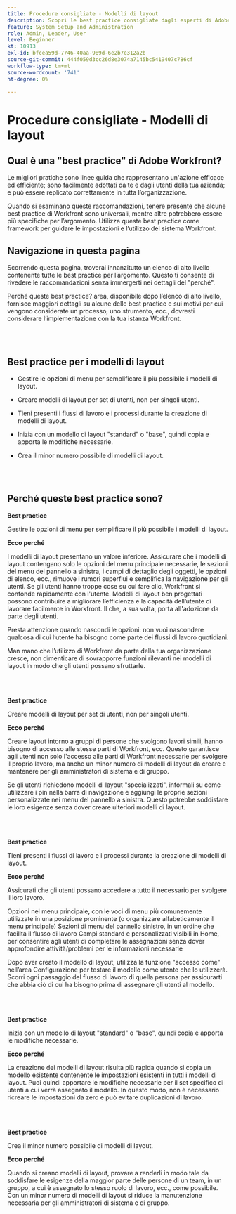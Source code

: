 ```yaml
---
title: Procedure consigliate - Modelli di layout
description: Scopri le best practice consigliate dagli esperti di Adobe Workfront sull’impostazione, la gestione e l’utilizzo dei modelli di layout di Workfront.
feature: System Setup and Administration
role: Admin, Leader, User
level: Beginner
kt: 10913
exl-id: bfcea59d-7746-40aa-989d-6e2b7e312a2b
source-git-commit: 444f059d3cc26d8e3074a7145bc5419407c786cf
workflow-type: tm+mt
source-wordcount: '741'
ht-degree: 0%

---
```


# Procedure consigliate - Modelli di layout

## Qual è una &quot;best practice&quot; di Adobe Workfront?

Le migliori pratiche sono linee guida che rappresentano un&#39;azione efficace ed efficiente; sono facilmente adottati da te e dagli utenti della tua azienda; e può essere replicato correttamente in tutta l’organizzazione.

Quando si esaminano queste raccomandazioni, tenere presente che alcune best practice di Workfront sono universali, mentre altre potrebbero essere più specifiche per l’argomento. Utilizza queste best practice come framework per guidare le impostazioni e l’utilizzo del sistema Workfront.

## Navigazione in questa pagina

Scorrendo questa pagina, troverai innanzitutto un elenco di alto livello contenente tutte le best practice per l’argomento. Questo ti consente di rivedere le raccomandazioni senza immergerti nei dettagli del &quot;perché&quot;.

Perché queste best practice? area, disponibile dopo l’elenco di alto livello, fornisce maggiori dettagli su alcune delle best practice e sui motivi per cui vengono considerate un processo, uno strumento, ecc., dovresti considerare l’implementazione con la tua istanza Workfront.

</br>
</br>

## Best practice per i modelli di layout

* Gestire le opzioni di menu per semplificare il più possibile i modelli di layout.

* Creare modelli di layout per set di utenti, non per singoli utenti.

* Tieni presenti i flussi di lavoro e i processi durante la creazione di modelli di layout.

* Inizia con un modello di layout &quot;standard&quot; o &quot;base&quot;, quindi copia e apporta le modifiche necessarie.

* Crea il minor numero possibile di modelli di layout.

</br>
</br>

## Perché queste best practice sono?

**Best practice**

Gestire le opzioni di menu per semplificare il più possibile i modelli di layout.

**Ecco perché**

I modelli di layout presentano un valore inferiore. Assicurare che i modelli di layout contengano solo le opzioni del menu principale necessarie, le sezioni del menu del pannello a sinistra, i campi di dettaglio degli oggetti, le opzioni di elenco, ecc., rimuove i rumori superflui e semplifica la navigazione per gli utenti. Se gli utenti hanno troppe cose su cui fare clic, Workfront si confonde rapidamente con l&#39;utente. Modelli di layout ben progettati possono contribuire a migliorare l’efficienza e la capacità dell’utente di lavorare facilmente in Workfront. Il che, a sua volta, porta all&#39;adozione da parte degli utenti.

Presta attenzione quando nascondi le opzioni: non vuoi nascondere qualcosa di cui l’utente ha bisogno come parte dei flussi di lavoro quotidiani.

Man mano che l’utilizzo di Workfront da parte della tua organizzazione cresce, non dimenticare di sovrapporre funzioni rilevanti nei modelli di layout in modo che gli utenti possano sfruttarle.

</br>
</br>

**Best practice**

Creare modelli di layout per set di utenti, non per singoli utenti.

**Ecco perché**

Creare layout intorno a gruppi di persone che svolgono lavori simili, hanno bisogno di accesso alle stesse parti di Workfront, ecc. Questo garantisce agli utenti non solo l&#39;accesso alle parti di Workfront necessarie per svolgere il proprio lavoro, ma anche un minor numero di modelli di layout da creare e mantenere per gli amministratori di sistema e di gruppo.

Se gli utenti richiedono modelli di layout &quot;specializzati&quot;, informali su come utilizzare i pin nella barra di navigazione e aggiungi le proprie sezioni personalizzate nei menu del pannello a sinistra. Questo potrebbe soddisfare le loro esigenze senza dover creare ulteriori modelli di layout.

</br>
</br>

**Best practice**

Tieni presenti i flussi di lavoro e i processi durante la creazione di modelli di layout.

**Ecco perché**

Assicurati che gli utenti possano accedere a tutto il necessario per svolgere il loro lavoro.

Opzioni nel menu principale, con le voci di menu più comunemente utilizzate in una posizione prominente (o organizzare alfabeticamente il menu principale) Sezioni di menu del pannello sinistro, in un ordine che facilita il flusso di lavoro Campi standard e personalizzati visibili in Home, per consentire agli utenti di completare le assegnazioni senza dover approfondire attività/problemi per le informazioni necessarie

Dopo aver creato il modello di layout, utilizza la funzione &quot;accesso come&quot; nell’area Configurazione per testare il modello come utente che lo utilizzerà. Scorri ogni passaggio del flusso di lavoro di quella persona per assicurarti che abbia ciò di cui ha bisogno prima di assegnare gli utenti al modello.

</br>
</br>

**Best practice**

Inizia con un modello di layout &quot;standard&quot; o &quot;base&quot;, quindi copia e apporta le modifiche necessarie.

**Ecco perché**

La creazione dei modelli di layout risulta più rapida quando si copia un modello esistente contenente le impostazioni esistenti in tutti i modelli di layout. Puoi quindi apportare le modifiche necessarie per il set specifico di utenti a cui verrà assegnato il modello. In questo modo, non è necessario ricreare le impostazioni da zero e può evitare duplicazioni di lavoro.

</br>
</br>


**Best practice**

Crea il minor numero possibile di modelli di layout.

**Ecco perché**

Quando si creano modelli di layout, provare a renderli in modo tale da soddisfare le esigenze della maggior parte delle persone di un team, in un gruppo, a cui è assegnato lo stesso ruolo di lavoro, ecc., come possibile. Con un minor numero di modelli di layout si riduce la manutenzione necessaria per gli amministratori di sistema e di gruppo.

